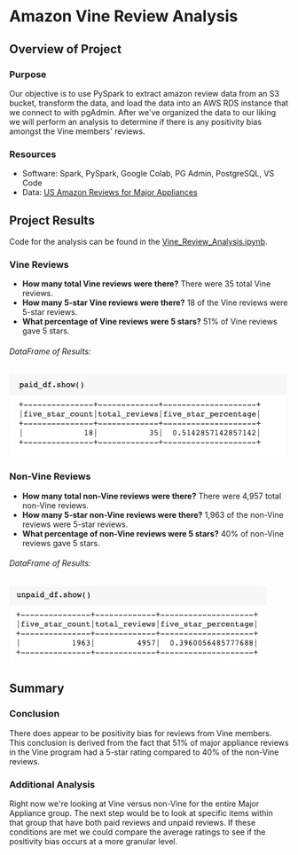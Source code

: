 # Amazon Vine Review Analysis

## Overview of Project

### Purpose

Our objective is to use PySpark to extract amazon review data from an S3 bucket, transform the data, and load the data into an AWS RDS instance that we connect to with pgAdmin. After we've organized the data to our liking we will perform an analysis to determine if there is any positivity bias amongst the Vine members' reviews.  

### Resources
- Software: Spark, PySpark, Google Colab, PG Admin, PostgreSQL, VS Code 
- Data: [US Amazon Reviews for Major Appliances](https://s3.amazonaws.com/amazon-reviews-pds/tsv/amazon_reviews_us_Major_Appliances_v1_00.tsv.gz)

## Project Results 
Code for the analysis can be found in the [Vine_Review_Analysis.ipynb](Vine_Review_Analysis.ipynb).

### Vine Reviews

- <strong>How many total Vine reviews were there?</strong> There were 35 total Vine reviews.
- <strong>How many 5-star Vine reviews were there?</strong> 18 of the Vine reviews were 5-star reviews.
- <strong>What percentage of Vine reviews were 5 stars?</strong> 51% of Vine reviews gave 5 stars. 

###### DataFrame of Results:
<img src='images/vine_reviews.png'>


### Non-Vine Reviews

- <strong>How many total non-Vine reviews were there?</strong> There were 4,957 total non-Vine reviews.
- <strong>How many 5-star non-Vine reviews were there?</strong> 1,963 of the non-Vine reviews were 5-star reviews.
- <strong>What percentage of non-Vine reviews were 5 stars?</strong> 40% of non-Vine reviews gave 5 stars. 

###### DataFrame of Results:
<img src='images/non-vine_reviews.png'>

## Summary

### Conclusion

There does appear to be positivity bias for reviews from Vine members. This conclusion is derived from the fact that 51% of major appliance reviews in the Vine program had a 5-star rating compared to 40% of the non-Vine reviews. 

### Additional Analysis

Right now we're looking at Vine versus non-Vine for the entire Major Appliance group. The next step would be to look at specific items within that group that have both paid reviews and unpaid reviews. If these conditions are met we could compare the average ratings to see if the positivity bias occurs at a more granular level.